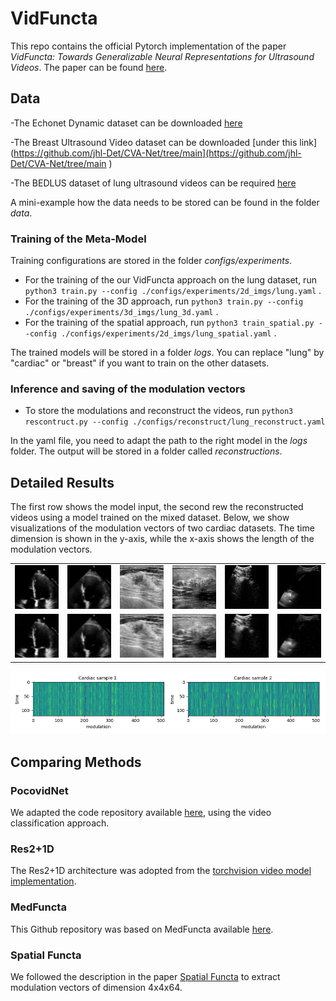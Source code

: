 # VidFuncta

This repo contains the official Pytorch implementation of the paper *VidFuncta: Towards Generalizable Neural Representations for Ultrasound Videos*. The paper can be found [here](https://www.arxiv.org/abs/2507.21863).
 

## Data
-The Echonet Dynamic dataset can be downloaded [here](https://aimi.stanford.edu/datasets/echonet-dynamic-cardiac-ultrasound)

-The Breast Ultrasound Video dataset can be downloaded [under this link](https://github.com/jhl-Det/CVA-Net/tree/main](https://github.com/jhl-Det/CVA-Net/tree/main )  

-The BEDLUS dataset of lung ultrasound videos can be required [here](https://www.dropbox.com/scl/fi/ztzo9pt8i81ad1uz73x27/BEDLUS-data-instructions.pdf?rlkey=jxndke0vesoyg8wn28wydlwdz&e=1&dl=0 )

A mini-example how the data needs to be stored can be found in the folder *data*. 


### Training of the Meta-Model
Training configurations are stored in the folder *configs/experiments*.
- For the training of the our VidFuncta approach on the lung dataset, run `python3 train.py --config ./configs/experiments/2d_imgs/lung.yaml` .
- For the training of the 3D approach, run `python3 train.py --config ./configs/experiments/3d_imgs/lung_3d.yaml` .
- For the training of the spatial approach, run `python3 train_spatial.py --config ./configs/experiments/2d_imgs/lung_spatial.yaml` .

The trained models will be stored in a folder *logs*. You can replace "lung" by "cardiac" or "breast" if you want to train on the other datasets.


### Inference and saving of the modulation vectors

- To store the modulations and reconstruct the videos, run
`python3 rescontruct.py --config ./configs/reconstruct/lung_reconstruct.yaml`

 In the yaml file, you need to adapt the path to the right model in the *logs* folder. The output will be stored in a folder called *reconstructions*.


## Detailed Results
The first row shows the model input, the second rew the reconstructed videos using a model trained on the mixed dataset. Below, we show visualizations of the modulation vectors of two cardiac datasets. The time dimension is shown in the y-axis, while the x-axis shows the length of the modulation vectors.
<table>
  <tr>
    <td><img src="./videos/original/0X10A28877E97DF540.gif" width="150"/></td>
    <td><img src="./videos/original/0X1012703CDC1436FE.gif" width="150"/></td>
    <td><img src="./videos/original/2aef523b046e4671.gif" width="150"/></td>
    <td><img src="./videos/original/2f60c46643464ab5.gif" width="150"/></td>
    <td><img src="./videos/original/0878278354_00117361.gif" width="150"/></td>
    <td><img src="./videos/original/1116637041_00120730.gif" width="150"/></td>
  </tr>
  <tr>
    <td><img src="./videos/output/0X10A28877E97DF540.gif" width="150"/></td>
    <td><img src="./videos/output/0X1012703CDC1436FE.gif" width="150"/></td>
    <td><img src="./videos/output/2aef523b046e4671.gif" width="150"/></td>
    <td><img src="./videos/output/2f60c46643464ab5.gif" width="150"/></td>
    <td><img src="./videos/output/0878278354_00117361.gif" width="150"/></td>
    <td><img src="./videos/output/1116637041_00120730.gif" width="150"/></td>
  </tr>
</table>

![Modulation vectors $\phi$ for 2 samples of the cardiac dataset](./videos/images/modulations_echo.png)


## Comparing Methods
### PocovidNet
We adapted the code repository available  [here](https://github.com/jannisborn/covid19_ultrasound), using the video classification approach.

### Res2+1D
The Res2+1D architecture was adopted from the [torchvision video model implementation](https://docs.pytorch.org/vision/main/models/generated/torchvision.models.video.r2plus1d_18.html).

### MedFuncta
This Github repository was based on MedFuncta available [here](https://github.com/pfriedri/medfuncta).

### Spatial Functa
We followed the description in the paper [Spatial Functa](https://arxiv.org/abs/2302.03130) to extract modulation vectors of dimension 4x4x64.

